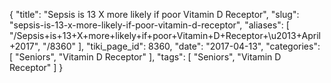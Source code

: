 {
    "title": "Sepsis is 13 X more likely if poor Vitamin D Receptor",
    "slug": "sepsis-is-13-x-more-likely-if-poor-vitamin-d-receptor",
    "aliases": [
        "/Sepsis+is+13+X+more+likely+if+poor+Vitamin+D+Receptor+\u2013+April+2017",
        "/8360"
    ],
    "tiki_page_id": 8360,
    "date": "2017-04-13",
    "categories": [
        "Seniors",
        "Vitamin D Receptor"
    ],
    "tags": [
        "Seniors",
        "Vitamin D Receptor"
    ]
}